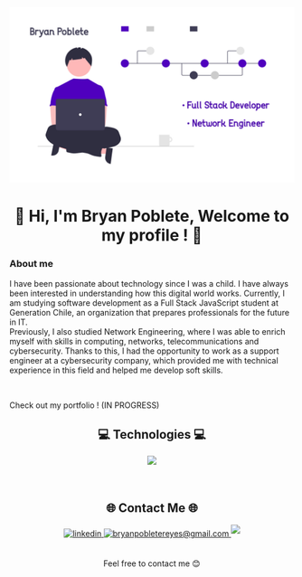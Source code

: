 <!--Banner-->
<img width='1000px' src='./control-version.jpg'>

<!--Header-->
<h1 align="center"> 👋 Hi, I'm Bryan Poblete, Welcome to my profile ! 👋 </h1>

<!--About me-->      
<h3 align="left">About me</h2>
<p align="left">I have been passionate about technology since I was a child. I have always been interested in understanding how this digital world works. Currently, I am studying software development as a Full Stack JavaScript student at Generation Chile, an organization that prepares professionals for the future in IT.<br/>
Previously, I also studied Network Engineering, where I was able to enrich myself with skills in computing, networks, telecommunications and cybersecurity. Thanks to this, I had the opportunity to work as a support engineer at a cybersecurity company, which provided me with technical experience in this field and helped me develop soft skills.
</p>
<br/>
<p>Check out my portfolio ! (IN PROGRESS)</p>

<!--Technologies and languages-->       
<h2 align="center">💻 Technologies 💻</h2> 
<p align="center">
<img width="500px"  src="https://skillicons.dev/icons?i=py,js,html,css,react,nodejs,express,mongo,git,vscode,postman,linux&perline=10"  />
</p>
<br />

<!-- Social Networks --> 
<h2 align="center"> 🌐 Contact Me 🌐 </h2>
<div align="center"> 
 
 <a href="https://www.linkedin.com/in/bryanpobletedev/" target="_blank">
<img src="https://img.shields.io/badge/linkedin-%231E77B5.svg?&style=for-the-badge&logo=linkedin&logoColor=white" alt=linkedin style="margin-bottom: 5px;" />
</a>
 
<a href="mailto:bryanpobletereyes@gmail.com" target="_blank">
<img src="https://img.shields.io/badge/Gmail-D14836?style=for-the-badge&logo=gmail&logoColor=white" alt=bryanpobletereyes@gmail.com mail style="margin-bottom: 5px;" />
</a>

<a href="./Curriculum Vitae 2024.pdf" target="_blank">
 <img src="https://img.shields.io/badge/Portfolio-000000?style=for-the-badge&logo=LibreOffice&logoColor=white" style="margin-bottom: 5px; width: 127px;" />
</a>
</div>

<br/>
<p align="center">Feel free to contact me 😊</p>
<br/>
